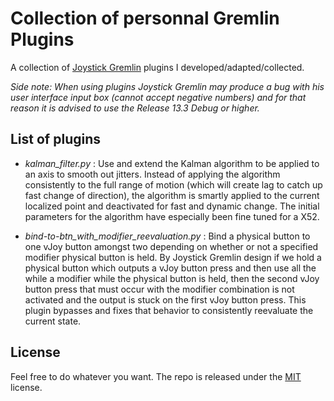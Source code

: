 # Collection of personnal Gremlin Plugins
A collection of [Joystick Gremlin](https://github.com/WhiteMagic/JoystickGremlin) plugins I developed/adapted/collected.

_Side note: When using plugins Joystick Gremlin may produce a bug with his user interface input box (cannot accept negative numbers) and for that reason it is advised to use the Release 13.3 Debug or higher._

## List of plugins
* _kalman_filter.py_ : 
  Use and extend the Kalman algorithm to be applied to an axis to smooth out jitters. Instead of applying the algorithm consistently to the full range of motion (which will create lag to catch up fast change of direction), the algorithm is smartly applied to the current localized point and deactivated for fast and dynamic change. The initial parameters for the algorithm have especially been fine tuned for a X52.

* _bind-to-btn_with_modifier_reevaluation.py_ : 
  Bind a physical button to one vJoy button amongst two depending on whether or not a specified modifier physical button is held. By Joystick Gremlin design if we hold a physical button which outputs a vJoy button press and then use all the while a modifier while the physical button is held, then the second vJoy button press that must occur with the modifier combination is not activated and the output is stuck on the first vJoy button press. This plugin bypasses and fixes that behavior to consistently reevaluate the current state.

## License
Feel free to do whatever you want. The repo is released under the [MIT](./LICENSE.md) license.